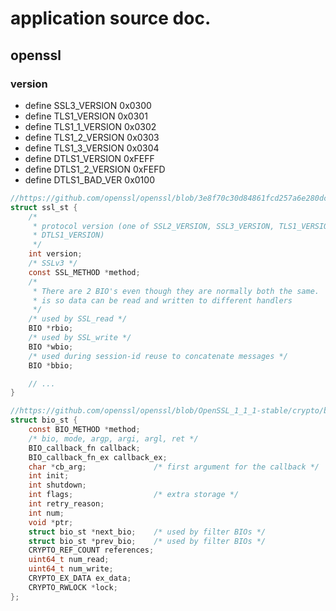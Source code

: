 # application source doc.

## openssl
### version
* define SSL3_VERSION                    0x0300
* define TLS1_VERSION                    0x0301
* define TLS1_1_VERSION                  0x0302
* define TLS1_2_VERSION                  0x0303
* define TLS1_3_VERSION                  0x0304
* define DTLS1_VERSION                   0xFEFF
* define DTLS1_2_VERSION                 0xFEFD
* define DTLS1_BAD_VER                   0x0100

```c
//https://github.com/openssl/openssl/blob/3e8f70c30d84861fcd257a6e280dc49e104eb145/ssl/ssl_local.h#L1068
struct ssl_st {
    /*
     * protocol version (one of SSL2_VERSION, SSL3_VERSION, TLS1_VERSION,
     * DTLS1_VERSION)
     */
    int version;
    /* SSLv3 */
    const SSL_METHOD *method;
    /*
     * There are 2 BIO's even though they are normally both the same.  This
     * is so data can be read and written to different handlers
     */
    /* used by SSL_read */
    BIO *rbio;
    /* used by SSL_write */
    BIO *wbio;
    /* used during session-id reuse to concatenate messages */
    BIO *bbio;

    // ...
}

//https://github.com/openssl/openssl/blob/OpenSSL_1_1_1-stable/crypto/bio/bio_local.h
struct bio_st {
    const BIO_METHOD *method;
    /* bio, mode, argp, argi, argl, ret */
    BIO_callback_fn callback;
    BIO_callback_fn_ex callback_ex;
    char *cb_arg;               /* first argument for the callback */
    int init;
    int shutdown;
    int flags;                  /* extra storage */
    int retry_reason;
    int num;
    void *ptr;
    struct bio_st *next_bio;    /* used by filter BIOs */
    struct bio_st *prev_bio;    /* used by filter BIOs */
    CRYPTO_REF_COUNT references;
    uint64_t num_read;
    uint64_t num_write;
    CRYPTO_EX_DATA ex_data;
    CRYPTO_RWLOCK *lock;
};
```